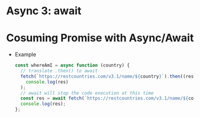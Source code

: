 # Async 3: await

# Cosuming Promise with Async/Await

- Example

  ```javascript
  const whereAmI = async function (country) {
    // translate .then() to await
    fetch(`https://restcountries.com/v3.1/name/${country}`).then((res) =>
      console.log(res)
    );
    // await will stop the code execution at this time
    const res = await fetch(`https://restcountries.com/v3.1/name/${country}`);
    console.log(res);
  };
  ```
